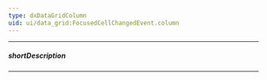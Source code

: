 ```yaml
---
type: dxDataGridColumn
uid: ui/data_grid:FocusedCellChangedEvent.column
---
```

---
##### shortDescription
<!-- Description goes here -->

---
<!-- Description goes here -->